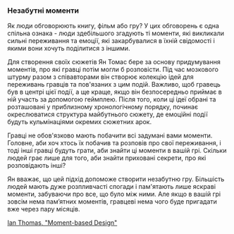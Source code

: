 ### Незабутні моменти

Як люди обговорюють книгу, фільм або гру? У цих обговорень є одна спільна ознака - люди здебільшого згадують ті моменти, які викликали сильні переживання та емоції, які закарбувалися в їхній свідомості і якими вони хочуть поділитися з іншими.

Для створення своїх сюжетів Ян Томас бере за основу придумування моментів, про які гравці потім могли б розповісти. Під час мозкового штурму разом з співавторами він створює колекцію ідей для переживань гравців та пов'язаних з цим подій. Важливо, щоб гравець був в центрі цієї події, а ще краще, якщо він безпосередньо приймає в ній участь за допомогою геймплею. Після того, коли ці ідеї обрані та розташовані у приблизному хронологічному порядку, починає окреслюватися структура майбутнього сюжету, де емоційні події будуть кульмінаціями окремих сюжетних арок. 

Гравці не обов'язково мають побачити всі задумані вами моменти. Головне, аби хоч хтось їх побачив та розповів про свої переживання, і тоді інші гравці будуть грати, аби знайти ці моменти в вашій грі. Скільки людей грає лише для того, аби знайти приховані секрети, про які розповідають інші?

Ян вважає, що цей підхід допоможе створити незабутню гру. Більшість людей мають дуже розпливчасті спогади і пам'ятають лише яскраві моменти, забуваючи про все, що було між ними. Але якщо в вашій грі зовсім нема пам’ятних моментів, гравцеві нема чого буде пригадати вже через пару місяців.

[Ian Thomas, "Moment-based Design"](https://wildwinter.medium.com/war-stories-memorable-moments-1ac4e3e46f50)
